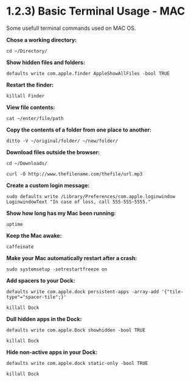 # 1.2.3) Basic Terminal Usage - MAC

Some usefull terminal commands used on MAC OS.

**Chose a working directory:**
```
cd ~/Directory/
```

**Show hidden files and folders:**
```
defaults write com.apple.finder AppleShowAllFiles -bool TRUE
```

**Restart the finder:**
```
killall Finder
```

**View file contents:**
```
cat ~/enter/file/path
```

**Copy the contents of a folder from one place to another:**
```
ditto -V ~/original/folder/ ~/new/folder/
```

**Download files outside the browser:**
```
cd ~/Downloads/

curl -O http://www.thefilename.com/thefile/url.mp3
```

**Create a custom login message:**
```
sudo defaults write /Library/Preferences/com.apple.loginwindow LoginwindowText "In case of loss, call 555-555-5555."
```

**Show how long has my Mac been running:**
```
uptime
```

**Keep the Mac awake:**
```
caffeinate
```

**Make your Mac automatically restart after a crash:**
```
sudo systemsetup -setrestartfreeze on
```

**Add spacers to your Dock:**
```
defaults write com.apple.dock persistent-apps -array-add '{"tile-type"="spacer-tile";}'

killall Dock
```

**Dull hidden apps in the Dock:**
```
defaults write com.apple.Dock showhidden -bool TRUE

killall Dock
```

**Hide non-active apps in your Dock:**
```
defaults write com.apple.dock static-only -bool TRUE

killall Dock
```